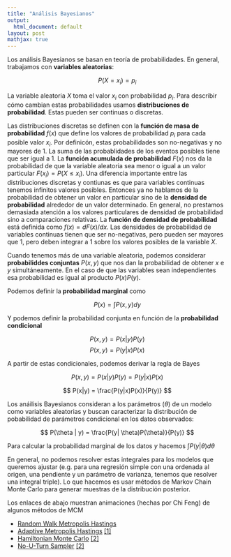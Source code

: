 ```yaml
---
title: "Análisis Bayesianos"
output:
  html_document: default
layout: post
mathjax: true
---
```



Los análisis Bayesianos se basan en teoría de probabilidades. En general, trabajamos con **variables aleatorias**:

$$
P\left(X = x_i \right) = p_i
$$

La variable aleatoria $X$ toma el valor $x_i$ con probabilidad $p_i$. Para describir cómo cambian estas probabilidades usamos **distribuciones de probabilidad**. Estas pueden ser continuas o discretas.

Las distribuciones discretas se definen con la **función de masa de probabilidad** $f(x)$ que define los valores de probabilidad $p_i$ para cada posible valor $x_i$. Por definicón, estas probabilidades son no-negativas y no mayores de $1$. La suma de las probablidades de los eventos posibles tiene que ser igual a $1$. La **función acumulada de probabilidad** $F(x)$ nos da la probabilidad de que la variable aleatoria sea menor o igual a un valor particular $F(x_i) = P(X \leq x_i)$. Una diferencia importante entre las distribuciones discretas y contiunas es que para variables continuas tenemos infinitos valores posibles. Entonces ya no hablamos de la probabilidad de obtener un valor en particular sino de la **densidad de probabilidad** alrededor de un valor determinado. En general, no prestamos demasiada atención a los valores particulares de densidad de probabilidad sino a comparaciones relativas. La **función de densidad de probabilidad** está definida como $f(x) = d F(x) / d x$. Las densidades de probabilidad de variables continuas tienen que ser no-negativas, pero pueden ser mayores que $1$, pero deben integrar a $1$ sobre los valores posibles de la variable $X$.  

Cuando tenemos más de una variable aleatoria, podemos considerar **probabiliddes conjuntas** $P(x,y)$ que nos dan la probabilidad de obtener $x$ e $y$ simultáneamente. En el caso de que las variables sean independientes esa probabilidad es igual al producto $P(x) P(y)$. 

Podemos definir la **probabilidad marginal** como

$$
P(x) = \int P(x,y) dy
$$

Y podemos definir la probabilidad conjunta en función de la **probabilidad condicional**

$$
P(x,y) = P(x|y)P(y)
$$
$$
P(x,y) = P(y|x)P(x)
$$

A partir de estas condicionales, podemos derivar la regla de Bayes

$$
P(x,y) = P(x|y)P(y) = P(y|x)P(x)
$$

$$
P(x|y) = \frac{P(y|x)P(x)}{P(y)}
$$

Los anáilisis Bayesianos consideran a los parámetros ($\theta$) de un modelo como variables aleatorias y buscan caracterizar la distribución de pobabilidad de parámetros condicional en los datos observados:

$$
P(\theta | y) =  \frac{P(y| \theta)P(\theta)}{P(y)}
$$

Para calcular la probabilidad marginal de los datos $y$ hacemos $\int P(y| \theta) d \theta$

En general, no podemos resolver estas integrales para los modelos que queremos ajustar (e.g. para una regresión simple con una ordenada al origen, una pendiente y un parámetro de varianza, tenemos que resolver una integral triple). Lo que hacemos es usar métodos de Markov Chain Monte Carlo para generar muestras de la distribución posterior.


Los enlaces de abajo muestran animaciones (hechas por Chi Feng) de algunos métodos de MCM

*   [Random Walk Metropolis Hastings](https://chi-feng.github.io/mcmc-demo/app.html?algorithm=RandomWalkMH&target=banana)
*   [Adaptive Metropolis Hastings](https://chi-feng.github.io/mcmc-demo/app.html?algorithm=AdaptiveMH&target=banana) [[1]](#ref-1)
*   [Hamiltonian Monte Carlo](https://chi-feng.github.io/mcmc-demo/app.html?algorithm=HamiltonianMC&target=banana) [[2]](#ref-2)
*   [No-U-Turn Sampler](https://chi-feng.github.io/mcmc-demo/app.html?algorithm=NaiveNUTS&target=banana) [[2]](#ref-2)


